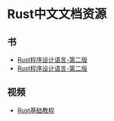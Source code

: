 # Rust中文文档资源

## 书

* [Rust程序设计语言-第二版](https://kaisery.github.io/trpl-zh-cn/foreword.html)
* [Rust程序设计语言-第二版](http://rustdoc.saigao.fun/SUMMARY.html)

## 视频

* [Rust基础教程](https://nodelover.me/course/rust-basic)